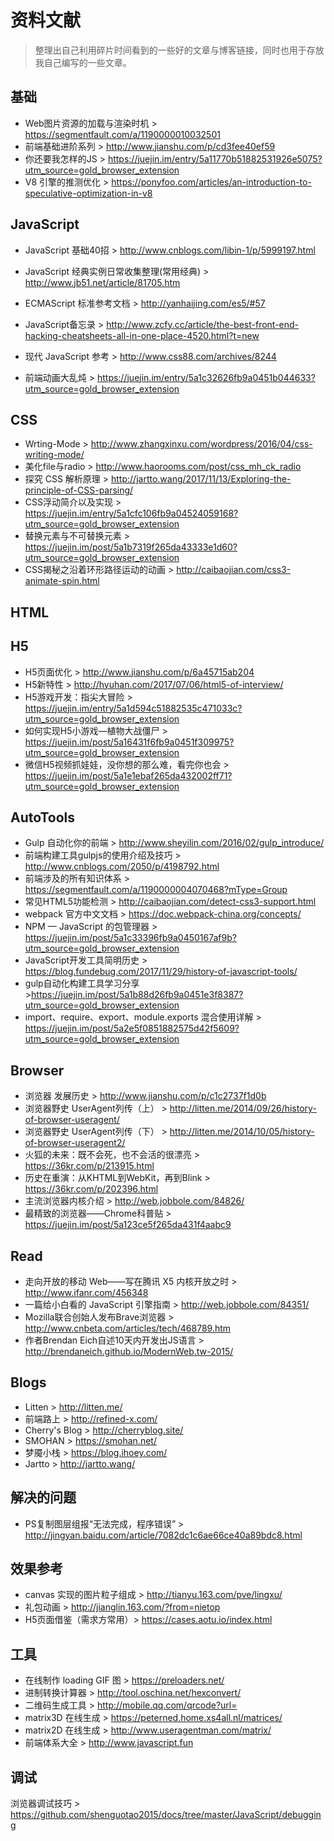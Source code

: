 # 资料文献 #

> 整理出自己利用碎片时间看到的一些好的文章与博客链接，同时也用于存放我自己编写的一些文章。

## 基础 ##

* Web图片资源的加载与渲染时机 > https://segmentfault.com/a/1190000010032501
* 前端基础进阶系列 > http://www.jianshu.com/p/cd3fee40ef59
* 你还要我怎样的JS > https://juejin.im/entry/5a11770b51882531926e5075?utm_source=gold_browser_extension
* V8 引擎的推测优化 > https://ponyfoo.com/articles/an-introduction-to-speculative-optimization-in-v8


## JavaScript ##

* JavaScript 基础40招 >  http://www.cnblogs.com/libin-1/p/5999197.html
* JavaScript 经典实例日常收集整理(常用经典) > http://www.jb51.net/article/81705.htm
* ECMAScript 标准参考文档 > http://yanhaijing.com/es5/#57
* JavaScript备忘录 > http://www.zcfy.cc/article/the-best-front-end-hacking-cheatsheets-all-in-one-place-4520.html?t=new
* 现代 JavaScript 参考 > http://www.css88.com/archives/8244

* 前端动画大乱炖 > https://juejin.im/entry/5a1c32626fb9a0451b044633?utm_source=gold_browser_extension


## CSS ##

* Wrting-Mode > http://www.zhangxinxu.com/wordpress/2016/04/css-writing-mode/
* 美化file与radio > http://www.haorooms.com/post/css_mh_ck_radio
* 探究 CSS 解析原理 > http://jartto.wang/2017/11/13/Exploring-the-principle-of-CSS-parsing/
* CSS浮动简介以及实现 > https://juejin.im/entry/5a1cfc106fb9a04524059168?utm_source=gold_browser_extension
* 替换元素与不可替换元素 > https://juejin.im/post/5a1b7319f265da43333e1d60?utm_source=gold_browser_extension
* CSS揭秘之沿着环形路径运动的动画 > http://caibaojian.com/css3-animate-spin.html


## HTML ##

## H5 ##

* H5页面优化 > http://www.jianshu.com/p/6a45715ab204
* H5新特性 > http://hyuhan.com/2017/07/06/html5-of-interview/
* H5游戏开发：指尖大冒险 > https://juejin.im/entry/5a1d594c51882535c471033c?utm_source=gold_browser_extension
* 如何实现H5小游戏—植物大战僵尸 > https://juejin.im/post/5a16431f6fb9a0451f309975?utm_source=gold_browser_extension
* 微信H5视频抓娃娃，没你想的那么难，看完你也会 > https://juejin.im/post/5a1e1ebaf265da432002ff71?utm_source=gold_browser_extension

## AutoTools ##

* Gulp 自动化你的前端 >  http://www.sheyilin.com/2016/02/gulp_introduce/
* 前端构建工具gulpjs的使用介绍及技巧 > http://www.cnblogs.com/2050/p/4198792.html
* 前端涉及的所有知识体系 > https://segmentfault.com/a/1190000004070468?mType=Group
* 常见HTML5功能检测 > http://caibaojian.com/detect-css3-support.html
* webpack 官方中文文档 > https://doc.webpack-china.org/concepts/
* NPM — JavaScript 的包管理器 > https://juejin.im/post/5a1c33396fb9a0450167af9b?utm_source=gold_browser_extension
* JavaScript开发工具简明历史 > https://blog.fundebug.com/2017/11/29/history-of-javascript-tools/
* gulp自动化构建工具学习分享 >https://juejin.im/post/5a1b88d26fb9a0451e3f8387?utm_source=gold_browser_extension
* import、require、export、module.exports 混合使用详解 > https://juejin.im/post/5a2e5f0851882575d42f5609?utm_source=gold_browser_extension

## Browser ##

* 浏览器 发展历史 > http://www.jianshu.com/p/c1c2737f1d0b
* 浏览器野史 UserAgent列传（上） > http://litten.me/2014/09/26/history-of-browser-useragent/
* 浏览器野史 UserAgent列传（下） > http://litten.me/2014/10/05/history-of-browser-useragent2/
* 火狐的未来：既不会死，也不会活的很漂亮 > https://36kr.com/p/213915.html
* 历史在重演：从KHTML到WebKit，再到Blink > https://36kr.com/p/202396.html
* 主流浏览器内核介绍 > http://web.jobbole.com/84826/
* 最精致的浏览器——Chrome科普贴 > https://juejin.im/post/5a123ce5f265da431f4aabc9

## Read ##

* 走向开放的移动 Web——写在腾讯 X5 内核开放之时 > http://www.ifanr.com/456348
* 一篇给小白看的 JavaScript 引擎指南 > http://web.jobbole.com/84351/
* Mozilla联合创始人发布Brave浏览器 > http://www.cnbeta.com/articles/tech/468789.htm
* 作者Brendan Eich自述10天内开发出JS语言 > http://brendaneich.github.io/ModernWeb.tw-2015/

## Blogs ##

* Litten > http://litten.me/
* 前端路上 > http://refined-x.com/
* Cherry's Blog > http://cherryblog.site/
* SMOHAN > https://smohan.net/
* 梦魇小栈 > https://blog.ihoey.com/
* Jartto > http://jartto.wang/

## 解决的问题 ##

* PS复制图层组报“无法完成，程序错误” > http://jingyan.baidu.com/article/7082dc1c6ae66ce40a89bdc8.html


## 效果参考 ##

* canvas 实现的图片粒子组成 > http://tianyu.163.com/pve/lingxu/
* 礼包动画 > http://jianglin.163.com/?from=nietop
* H5页面借鉴（需求方常用）> https://cases.aotu.io/index.html


## 工具 ##

* 在线制作 loading GIF 图 > https://preloaders.net/
* 进制转换计算器 > http://tool.oschina.net/hexconvert/
* 二维码生成工具 > http://mobile.qq.com/qrcode?url=
* matrix3D 在线生成 > https://peterned.home.xs4all.nl/matrices/
* matrix2D 在线生成 > http://www.useragentman.com/matrix/
* 前端体系大全 > http://www.javascript.fun



## 调试 ##
浏览器调试技巧 > https://github.com/shenguotao2015/docs/tree/master/JavaScript/debugging
